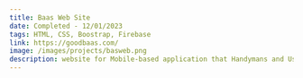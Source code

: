 ```yaml
---
title: Baas Web Site
date: Completed - 12/01/2023
tags: HTML, CSS, Boostrap, Firebase
link: https://goodbaas.com/
image: /images/projects/basweb.png
description: website for Mobile-based application that Handymans and Users can register to the app and Users will be able to post jobs and Handymen can bid for the job posts and then Users can offer the job to the handyman and they can do the job.
---
```

